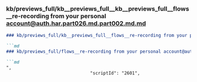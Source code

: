 ### kb/previews_full/kb__previews_full__kb__previews_full__flows__re-recording from your personal account@auth.har.part026.md.part002.md.md

```md
### kb/previews_full/kb__previews_full__flows__re-recording from your personal account@auth.har.part026.md.part002.md

```md
### kb/previews_full/flows__re-recording from your personal account@auth.har.part026.md (part 002)

```md
",
                                "scriptId": "2601",
                       
```

```

```

```

